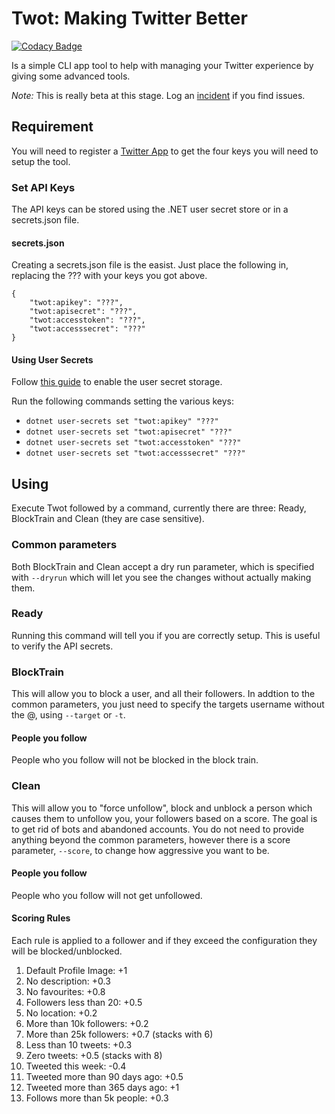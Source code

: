 # Twot: Making Twitter Better
[![Codacy Badge](https://api.codacy.com/project/badge/Grade/adaa49683a7e49cd8c243e641e6f8a66)](https://www.codacy.com/manual/rmaclean/twot?utm_source=github.com&amp;utm_medium=referral&amp;utm_content=rmaclean/twot&amp;utm_campaign=Badge_Grade)

Is a simple CLI app tool to help with managing your Twitter experience by giving some advanced tools.

*Note:* This is really beta at this stage. Log an [incident](https://github.com/rmaclean/twot/issues) if you find issues.

## Requirement

You will need to register a [Twitter App](https://developer.twitter.com/en/apps) to get the four keys you will need to setup the tool.

### Set API Keys

The API keys can be stored using the .NET user secret store or in a secrets.json file.

#### secrets.json

Creating a secrets.json file is the easist. Just place the following in, replacing the ??? with your keys you got above.

```
{
    "twot:apikey": "???",
    "twot:apisecret": "???",
    "twot:accesstoken": "???",
    "twot:accesssecret": "???"
}
```

#### Using User Secrets

Follow [this guide](https://docs.microsoft.com/en-us/aspnet/core/security/app-secrets?view=aspnetcore-3.1&tabs=windows#enable-secret-storage) to enable the user secret storage.

Run the following commands setting the various keys:
- `dotnet user-secrets set "twot:apikey" "???"`
- `dotnet user-secrets set "twot:apisecret" "???"`
- `dotnet user-secrets set "twot:accesstoken" "???"`
- `dotnet user-secrets set "twot:accesssecret" "???"`

## Using

Execute Twot followed by a command, currently there are three: Ready, BlockTrain and Clean (they are case sensitive).

### Common parameters

Both BlockTrain and Clean accept a dry run parameter, which is specified with `--dryrun` which will let you see the changes without actually making them.

### Ready

Running this command will tell you if you are correctly setup. This is useful to verify the API secrets.

### BlockTrain

This will allow you to block a user, and all their followers. In addtion to the common parameters, you just need to specify the targets username without the @, using `--target` or `-t`.

#### People you follow
People who you follow will not be blocked in the block train.

### Clean

This will allow you to "force unfollow", block and unblock a person which causes them to unfollow you, your followers based on a score. The goal is to get rid of bots and abandoned accounts. You do not need to provide anything beyond the common parameters, however there is a score parameter, `--score`, to change how aggressive you want to be. 

#### People you follow
People who you follow will not get unfollowed.

#### Scoring Rules

Each rule is applied to a follower and if they exceed the configuration they will be blocked/unblocked.

1. Default Profile Image: +1
2. No description: +0.3
3. No favourites: +0.8
4. Followers less than 20: +0.5
5. No location: +0.2
6. More than 10k followers: +0.2
7. More than 25k followers: +0.7 (stacks with 6)
8. Less than 10 tweets: +0.3
9. Zero tweets: +0.5 (stacks with 8)
10. Tweeted this week: -0.4
11. Tweeted more than 90 days ago: +0.5
12. Tweeted more than 365 days ago: +1
13. Follows more than 5k people: +0.3
